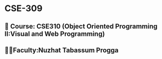 # CSE-309
## 🚀 Course: CSE310  (Object Oriented Programming II:Visual and Web Programming)

## 👩‍🏫Faculty:Nuzhat Tabassum Progga

